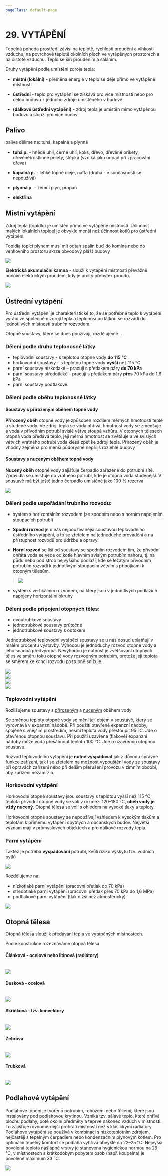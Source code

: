 ```yaml
---
pageClass: default-page
---
```


# 29. VYTÁPĚNÍ

Tepelná pohoda prostředí závisí na teplotě, rychlosti proudění a vlhkosti vzduchu, na povrchové teplotě okolních ploch ve vytápěných prostorech a na čistotě vzduchu. Teplo se šíří prouděním a sáláním.

Druhy vytápění podle umístění zdroje tepla:

- **místní (lokální)** - přeměna energie v teplo se děje přímo ve vytápěné místnosti

- **ústřední** - teplo pro vytápění se získává pro více místností nebo pro celou budovu z jednoho zdroje umístěného v budově

- **(dálkové ústřední vytápění)** - zdroj tepla je umístěn mimo vytápěnou budovu a slouží pro více budov

## Palivo

paliva dělíme na: tuhá, kapalná a plynná

- **tuhá p.** - hnědé uhlí, černé uhlí, koks, dřevo, dřevěné brikety, dřevěné/rostlinné pelety, štěpka (vzniká jako odpad při zpracování dřeva)

- **kapalná p.** - lehké topné oleje, nafta (drahá - v současnosti se nepoužívá)

- **plynná p.** - zemní plyn, propan

- **elektřina**

## Místní vytápění

Zdroj tepla (topidlo) je umístěn přímo ve vytápěné místnosti. Účinnost malých lokálních topidel je obvykle menší než účinnost kotlů pro ústřední vytápění.

Topidla topící plynem musí mít odtah spalin buď do komína nebo do venkovního prostoru skrze obvodový plášť budovy

<img class="centered_image" src="/images/pos/29/plynovetopidlo.jpg" />

**Elektrická akumulační kamna** - slouží k vytápění místností převážně nočním elektrickým proudem, kdy je určitý přebytek proudu.

<img class="centered_image" src="/images/pos/29/akumulacnikamna.jpg" />

## Ústřední vytápění

Pro ústřední vytápění je charakteristické to, že se potřebné teplo k vytápění vyrábí ve společném zdroji tepla a teplonosnou látkou se rozvádí do jednotlivých místností trubním rozvodem.

Otopné soustavy, které se dnes používají, rozdělujeme...

### Dělení podle druhu teplonosné látky

- teplovodní soustavy - s teplotou otopné vody **do 115 °C**
- horkovodní soustavy – s teplotou topné vody **vyšší** než 115 °C
- parní soustavy nízkotlaké – pracují s přetlakem páry **do 70 kPa**
- parní soustavy středotlaké – pracují s přetlakem páry **přes** 70 kPa do 1,6 kPa
- parní soustavy podtlakové

### Dělení podle oběhu teplonosné látky

#### Soustavy s přirozeným oběhem topné vody

**Přirozený oběh** otopné vody je způsoben rozdílem měrných hmotností teplé a studené vody. Ve zdroji tepla se voda ohřívá, hmotnost vody se zmenšuje a voda v přívodním potrubí svislé větve stoupá vzhůru. V otopných tělesech otopná voda předává teplo, její měrná hmotnost se zvětšuje a ve svislých větvích vratného potrubí voda klesá zpět ke zdroji tepla. Přirozený oběh je vhodný zejména pro menší půdorysně nepříliš rozlehlé budovy

#### Soustavy s nuceným oběhem topné vody

**Nucený oběh** otopné vody zajišťuje čerpadlo zařazené do potrubní sítě. Zpravidla se umísťuje do vratného potrubí, kde je otopná voda studenější. V soustavě má být ještě jedno čerpadlo umístěné jako 100 % rezerva.

<img class="centered_image" src="/images/pos/29/obehvody.jpg" />

### Dělení podle uspořádání trubního rozvodu:

- systém s horizontálním rozvodem (se spodním nebo s horním napojením stoupacích potrubí)

- **Spodní rozvod** je u nás nejpoužívanější soustavou teplovodního ústředního vytápění, a to se zřetelem na jednoduché provádění a na přístupnost rozvodů pro údržbu a opravy.

- **Horní rozvod** se liší od soustavy se spodním rozvodem tím, že přívodní ohřátá voda se vede od kotle hlavním svislým potrubím nahoru, tj. na půdu nebo pod strop nejvyššího podlaží, kde se ležatým přívodním potrubím rozvádí k jednotlivým stoupacím větvím s přípojkami k otopným tělesům.

> <img class="centered_image" src="/images/pos/29/rozvod1.jpg" />

- systém s vertikálním rozvodem, na který jsou v jednotlivých podlažích napojeny horizontální okruhy

### Dělení podle připojení otopných těles:

- dvoutrubkové soustavy
- jednotrubkové soustavy průtočné
- jednotrubkové soustavy s odtokem

Jednotrubkové teplovodní vytápěcí soustavy se u nás dosud uplatňují v malém procentu výstavby. Výhodou je jednoduchý rozvod otopné vody a jeho snadná předvýroba. Nevýhodou je nutnost je zvětšování otopných těles ve směru toku otopné vody rozvodným potrubím, protože její teplota se směrem ke konci rozvodu postupně snižuje.

<img class="centered_image" src="/images/pos/29/rozvod2.jpg" />
<br>
<img class="centered_image" src="/images/pos/29/rozvod3.jpg" />
<br>
<img class="centered_image" src="/images/pos/29/rozvod4.jpg" />
<br>
<img class="centered_image" src="/images/pos/29/rozvod5.jpg" />

### Teplovodní vytápění

Rozlišujeme soustavy s [přirozeným](#soustavy-s-prirozenym-obehem-topne-vody) a [nuceným](#soustavy-s-nucenym-obehem-topne-vody) oběhem vody

Se změnou teploty otopné vody se mění její objem v soustavě, který se vyrovnává v expanzní nádobě. Při použití otevřené expanzní nádoby, spojené s vnějším prostředím, nesmí teplota vody přestoupit 95 °C. Jde o otevřenou otopnou soustavu. Při použití uzavřené (tlakové) expanzní nádoby může voda přesáhnout teplotu 100 °C. Jde o uzavřenou otopnou soustavu.

Rozvod teplovodního vytápění je **nutné vyspádovat** jak z důvodu správné funkce zařízení, tak i se zřetelem na možnost vypouštění vody ze soustavy při opravách zařízení nebo při delším přerušení provozu v zimním období, aby zařízení nezamrzlo.

### Horkovodní vytápění

Horkovodní otopné soustavy jsou soustavy s teplotou vyšší než 115 °C, teplota přívodní otopné vody se volí v rozmezí 120–180 °C, **oběh vody je vždy nucený**. Otopná tělesa se volí s ohledem na vysoké tlaky a teploty.

Horkovodní otopné soustavy se nepoužívají vzhledem k vysokým tlakům a teplotám k přímému vytápění obytných a občanských budov. Největší význam mají v průmyslových objektech a pro dálkové rozvody tepla.

### Parní vytápění

Taktéž je potřeba **vyspádování** potrubí, kvůli riziku výskytu tzv. vodních pytlů

<img class="centered_image" src="/images/pos/29/vodnipytel.jpg" />

Rozdělujeme na:

- nízkotlaké parní vytápění (pracovní přetlak do 70 kPa)
- středotlaké parní vytápění (pracovní přetlak přes 70 kPa do 1,6 MPa)
- podtlakové parní vytápění (tlak nižší než atmosférický)

<img class="centered_image" src="/images/pos/29/rozvod6.jpg" />

## Otopná tělesa

Otopná tělesa slouží k předávání tepla ve vytápěných místnostech.

Podle konstrukce rozeznáváme otopná tělesa

#### Článková - ocelová nebo litinová (radiátory)
<br>
<img class="centered_image" src="/images/pos/29/clankove.jpg" />

#### Desková - ocelová
<br>
<img class="centered_image" src="/images/pos/29/deskove.jpg" />

#### Skříňková - tzv. konvektory
<br>
<img class="centered_image" src="/images/pos/29/konvektor.jpg" />

#### Žebrová
<br>
<img class="centered_image" src="/images/pos/29/zebrove.jpg" />

#### Trubková
<br>
<img class="centered_image" src="/images/pos/29/trubkove.jpg" />

## Podlahové vytápění

Podlahové topení je tvořeno potrubím, rohožemi nebo fóliemi, které jsou instalovány pod podlahovou krytinou. Vzniká tzv. sálavé teplo, které ohřívá plochu podlahy, poté okolní předměty a teprve nakonec vzduch v místnosti. To zajišťuje rovnoměrnější prohřátí místnosti než s klasickými radiátory. Podlahové vytápění se používá v kombinaci s nízkoteplotním zdrojem, nejčastěji s tepelným čerpadlem nebo kondenzačním plynovým kotlem. Pro optimální tepelný komfort se podlaha vyhřívá obvykle na 22–25 °C. Nejvyšší povolená teplota nášlapné vrstvy je stanovena hygienickou normou na 29 °C, v místnostech s krátkodobým pobytem osob (např. koupelna) je povolené maximum 33 °C.

<img class="centered_image" src="/images/pos/29/podlahovevytapeni.jpg" />
